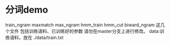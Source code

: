 # 分词demo
train_ngram
maxmatch
max_ngram
hmm_train
hmm_cut
biward_ngram
这几个文件
包括训练语料、已训练好的参数
请勿在master分支上进行修改。
data:训练语料，放在 ./data/train.txt
